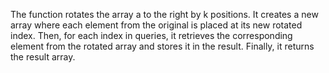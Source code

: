 The function rotates the array a to the right by k positions. It creates a new array where each element from the original is placed at its new rotated index. Then, for each index in queries, it retrieves the corresponding element from the rotated array and stores it in the result. Finally, it returns the result array.